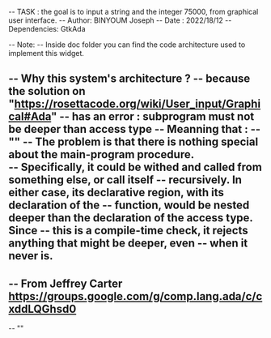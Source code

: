 -- TASK : the goal is to input a string and the integer 75000, from graphical user interface.
-- Author: BINYOUM Joseph
-- Date : 2022/18/12
-- Dependencies: GtkAda

-- Note:
-- Inside doc folder you can find the code architecture used to implement this widget.


-- Why this system's architecture ?
-- because the solution on "https://rosettacode.org/wiki/User_input/Graphical#Ada"
-- has an error : subprogram must not be deeper than access type 
-- Meanning that :
-- "" 
--	The problem is that there is nothing special about the main-program procedure.	
--	Specifically, it could be withed and called from something else, or call itself
--	recursively. In either case, its declarative region, with its declaration of the
--	function, would be nested deeper than the declaration of the access type. Since
--	this is a compile-time check, it rejects anything that might be deeper, even
--	when it never is.
--
-- From Jeffrey Carter https://groups.google.com/g/comp.lang.ada/c/cxddLQGhsd0
--
-- ""
